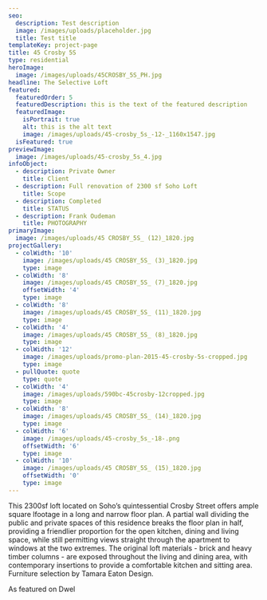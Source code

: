```yaml
---
seo:
  description: Test description
  image: /images/uploads/placeholder.jpg
  title: Test title
templateKey: project-page
title: 45 Crosby 5S
type: residential
heroImage:
  image: /images/uploads/45CROSBY_5S_PH.jpg
headline: The Selective Loft
featured:
  featuredOrder: 5
  featuredDescription: this is the text of the featured description
  featuredImage:
    isPortrait: true
    alt: this is the alt text
    image: /images/uploads/45-crosby_5s_-12-_1160x1547.jpg
  isFeatured: true
previewImage:
  image: /images/uploads/45-crosby_5s_4.jpg
infoObject:
  - description: Private Owner
    title: Client
  - description: Full renovation of 2300 sf Soho Loft
    title: Scope
  - description: Completed
    title: STATUS
  - description: Frank Oudeman
    title: PHOTOGRAPHY
primaryImage:
  image: /images/uploads/45 CROSBY_5S_ (12)_1820.jpg
projectGallery:
  - colWidth: '10'
    image: /images/uploads/45 CROSBY_5S_ (3)_1820.jpg
    type: image
  - colWidth: '8'
    image: /images/uploads/45 CROSBY_5S_ (7)_1820.jpg
    offsetWidth: '4'
    type: image
  - colWidth: '8'
    image: /images/uploads/45 CROSBY_5S_ (11)_1820.jpg
    type: image
  - colWidth: '4'
    image: /images/uploads/45 CROSBY_5S_ (8)_1820.jpg
    type: image
  - colWidth: '12'
    image: /images/uploads/promo-plan-2015-45-crosby-5s-cropped.jpg
    type: image
  - pullQuote: quote
    type: quote
  - colWidth: '4'
    image: /images/uploads/590bc-45crosby-12cropped.jpg
    type: image
  - colWidth: '8'
    image: /images/uploads/45 CROSBY_5S_ (14)_1820.jpg
    type: image
  - colWidth: '6'
    image: /images/uploads/45-crosby_5s_-18-.png
    offsetWidth: '6'
    type: image
  - colWidth: '10'
    image: /images/uploads/45 CROSBY_5S_ (15)_1820.jpg
    offsetWidth: '0'
    type: image
---
```

This 2300sf loft located on Soho’s quintessential Crosby Street offers ample square lfootage in a long and narrow floor plan. A partial wall dividing the public and private spaces of this residence breaks the floor plan in half, providing a friendlier proportion for the open kitchen, dining and living space, while still permitting views straight through the apartment to windows at the two extremes. The original loft materials - brick and heavy timber columns - are exposed throughout the living and dining area, with contemporary insertions to provide a comfortable kitchen and sitting area. Furniture selection by Tamara Eaton Design.

As featured on Dwel

